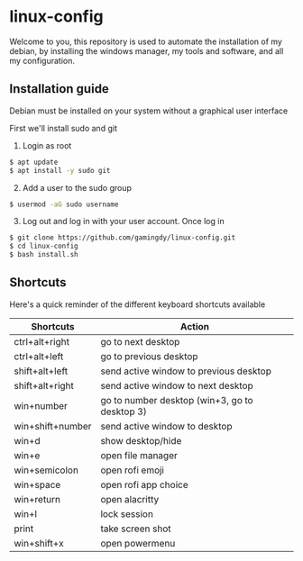 # linux-config

Welcome to you, this repository is used to automate the installation of my debian, by installing the windows manager, my tools and software, and all my configuration.

## Installation guide

Debian must be installed on your system without a graphical user interface

First we'll install sudo and git

1. Login as root
```bash
$ apt update
$ apt install -y sudo git
```

2. Add a user to the sudo group
```bash
$ usermod -aG sudo username
```

3. Log out and log in with your user account. Once log in
```bash
$ git clone https://github.com/gamingdy/linux-config.git
$ cd linux-config
$ bash install.sh
```

## Shortcuts

Here's a quick reminder of the different keyboard shortcuts available

| Shortcuts        | Action                                        |
|------------------|-----------------------------------------------|
| ctrl+alt+right   | go to next desktop                            |
| ctrl+alt+left    | go to previous desktop                        |
| shift+alt+left   | send active window to previous desktop        |
| shift+alt+right  | send active window to next desktop            |
| win+number       | go to number desktop (win+3, go to desktop 3) |
| win+shift+number | send active window to desktop                 |
| win+d            | show desktop/hide                             |
| win+e            | open file manager                             |
| win+semicolon    | open rofi emoji                               |
| win+space        | open rofi app choice                          |
| win+return       | open alacritty                                |
| win+l            | lock session                                  |
| print            | take screen shot                              |
| win+shift+x      | open powermenu                                |
